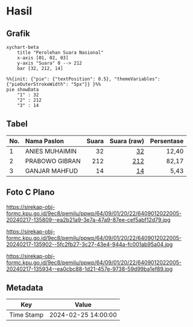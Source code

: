 # Hasil

## Grafik

```mermaid
xychart-beta
    title "Perolehan Suara Nasional"
    x-axis [01, 02, 03]
    y-axis "Suara" 0 --> 212
    bar [32, 212, 14]
```

```mermaid
%%{init: {"pie": {"textPosition": 0.5}, "themeVariables": {"pieOuterStrokeWidth": "5px"}} }%%
pie showData
    "1" : 32
    "2" : 212
    "3" : 14
```

## Tabel

| No. | Nama Paslon    | Suara | Suara (raw) | Persentase |
|:--- |:-------------- | -----:| -----------:| ----------:|
| 1   | ANIES MUHAIMIN | 32    | [32][p-1]   | 12,40      |
| 2   | PRABOWO GIBRAN | 212   | [212][p-2]  | 82,17      |
| 3   | GANJAR MAHFUD  | 14    | [14][p-3]   | 5,43       |


[p-1]: https://github.com/gigit-pemilu/pemilu-2024/blob/main/pilpres/hitung-suara/sub/64-kalimantan-timur/sub/09-penajam-paser-utara/sub/01-penajam/sub/2022-sidorejo/sub/005-tps/sub/paslon-1.txt
[p-2]: https://github.com/gigit-pemilu/pemilu-2024/blob/main/pilpres/hitung-suara/sub/64-kalimantan-timur/sub/09-penajam-paser-utara/sub/01-penajam/sub/2022-sidorejo/sub/005-tps/sub/paslon-2.txt
[p-3]: https://github.com/gigit-pemilu/pemilu-2024/blob/main/pilpres/hitung-suara/sub/64-kalimantan-timur/sub/09-penajam-paser-utara/sub/01-penajam/sub/2022-sidorejo/sub/005-tps/sub/paslon-3.txt

## Foto C Plano

https://sirekap-obj-formc.kpu.go.id/9ec8/pemilu/ppwp/64/09/01/20/22/6409012022005-20240217-135809--ea2b21a9-3e7a-47a9-87ee-cef5abf12d79.jpg

https://sirekap-obj-formc.kpu.go.id/9ec8/pemilu/ppwp/64/09/01/20/22/6409012022005-20240217-135902--5fc2fb27-3c27-43e4-944a-fc001ab95a04.jpg

https://sirekap-obj-formc.kpu.go.id/9ec8/pemilu/ppwp/64/09/01/20/22/6409012022005-20240217-135934--ea0cbc88-1d21-457e-9738-59d99ba1ef89.jpg


## Metadata

| Key        | Value               |
| ---------- | ------------------- |
| Time Stamp | 2024-02-25 14:00:00 |



